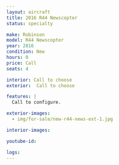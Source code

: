 ```yaml
---
layout: aircraft
title: 2016 R44 Newscopter
status: specialty

make: Robinson
model: R44 Newscopter
year: 2016
condition: New
hours: 0
price: Call
seats: 4

interior: Call to choose
exterior:  Call to choose

features: |
  Call to configure.

exterior-images:
  - img/for-sale/new-r44-news-ext-1.jpg

interior-images:

youtube-id:

logs:
---
```

